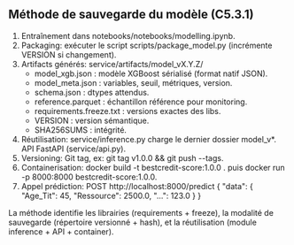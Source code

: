 ## Méthode de sauvegarde du modèle (C5.3.1)

1. Entraînement dans notebooks/notebooks/modelling.ipynb.
2. Packaging: exécuter le script scripts/package_model.py (incrémente VERSION si changement).
3. Artifacts générés: service/artifacts/model_vX.Y.Z/
   - model_xgb.json : modèle XGBoost sérialisé (format natif JSON).
   - model_meta.json : variables, seuil, métriques, version.
   - schema.json : dtypes attendus.
   - reference.parquet : échantillon référence pour monitoring.
   - requirements.freeze.txt : versions exactes des libs.
   - VERSION : version sémantique.
   - SHA256SUMS : intégrité.
4. Réutilisation: service/inference.py charge le dernier dossier model_v*. API FastAPI (service/api.py).
5. Versioning: Git tag, ex: git tag v1.0.0 && git push --tags.
6. Containerisation: docker build -t bestcredit-score:1.0.0 . puis docker run -p 8000:8000 bestcredit-score:1.0.0.
7. Appel prédiction:
   POST http://localhost:8000/predict
   {
     "data": {
       "Age_Tit": 45,
       "Ressource": 2500.0,
       "...": 123.0
     }
   }

La méthode identifie les librairies (requirements + freeze), la modalité de sauvegarde (répertoire versionné + hash), et la réutilisation (module inference + API + container).